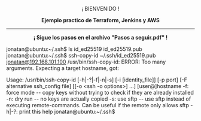 <p align="center">¡ BIENVENIDO !</p>
<p align="center"><b>Ejemplo practico de Terraform, Jenkins y AWS</b></p>
<hr>
<p align="center"><b>¡ Sigue los pasos en el archivo "Pasos a seguir.pdf" !</b></p>

jonatan@ubuntu:~/.ssh$ ls
id_ed25519  id_ed25519.pub
jonatan@ubuntu:~/.ssh$ ssh-copy-id ~/.ssh/id_ed25519.pub jonatan@192.168.101.100
/usr/bin/ssh-copy-id: ERROR: Too many arguments.  Expecting a target hostname, got:

Usage: /usr/bin/ssh-copy-id [-h|-?|-f|-n|-s] [-i [identity_file]] [-p port] [-F alternative ssh_config file] [[-o <ssh -o options>] ...] [user@]hostname
        -f: force mode -- copy keys without trying to check if they are already installed
        -n: dry run    -- no keys are actually copied
        -s: use sftp   -- use sftp instead of executing remote-commands. Can be useful if the remote only allows sftp
        -h|-?: print this help
jonatan@ubuntu:~/.ssh$
